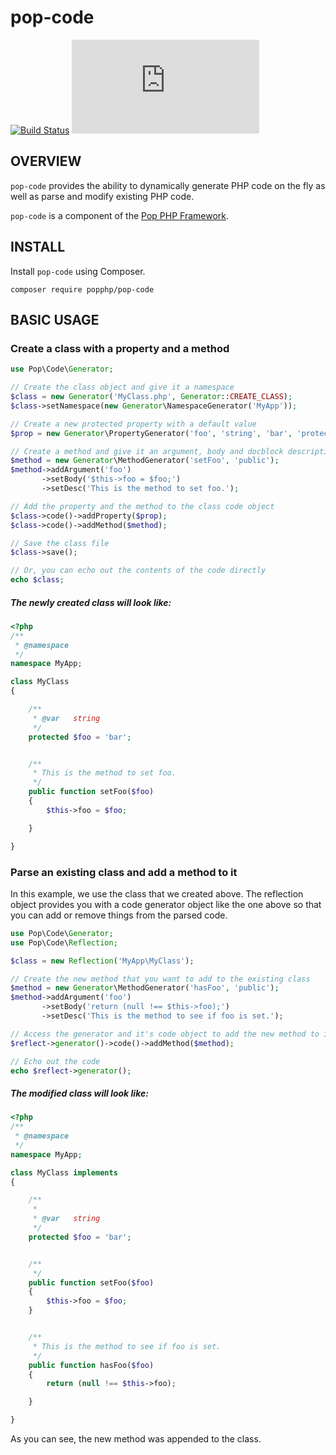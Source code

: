 pop-code
========

[![Build Status](https://travis-ci.org/popphp/pop-code.svg?branch=master)](https://travis-ci.org/popphp/pop-code)
[![Coverage Status](http://www.popphp.org/cc/coverage.php?comp=pop-code)](http://www.popphp.org/cc/pop-code/)

OVERVIEW
--------
`pop-code` provides the ability to dynamically generate PHP code on the fly
as well as parse and modify existing PHP code.

`pop-code` is a component of the [Pop PHP Framework](http://www.popphp.org/).

INSTALL
-------

Install `pop-code` using Composer.

    composer require popphp/pop-code

BASIC USAGE
-----------

### Create a class with a property and a method

```php
use Pop\Code\Generator;

// Create the class object and give it a namespace
$class = new Generator('MyClass.php', Generator::CREATE_CLASS);
$class->setNamespace(new Generator\NamespaceGenerator('MyApp'));

// Create a new protected property with a default value
$prop = new Generator\PropertyGenerator('foo', 'string', 'bar', 'protected');

// Create a method and give it an argument, body and docblock description
$method = new Generator\MethodGenerator('setFoo', 'public');
$method->addArgument('foo')
       ->setBody('$this->foo = $foo;')
       ->setDesc('This is the method to set foo.');

// Add the property and the method to the class code object
$class->code()->addProperty($prop);
$class->code()->addMethod($method);

// Save the class file
$class->save();

// Or, you can echo out the contents of the code directly
echo $class;
```

##### The newly created class will look like:

```php
<?php
/**
 * @namespace 
 */
namespace MyApp;

class MyClass
{

    /**
     * @var   string
     */
    protected $foo = 'bar';


    /**
     * This is the method to set foo.
     */
    public function setFoo($foo)
    {
        $this->foo = $foo;

    }

}
```

### Parse an existing class and add a method to it

In this example, we use the class that we created above. The reflection object provides
you with a code generator object like the one above so that you can add or remove things
from the parsed code.

```php
use Pop\Code\Generator;
use Pop\Code\Reflection;

$class = new Reflection('MyApp\MyClass');

// Create the new method that you want to add to the existing class
$method = new Generator\MethodGenerator('hasFoo', 'public');
$method->addArgument('foo')
       ->setBody('return (null !== $this->foo);')
       ->setDesc('This is the method to see if foo is set.');

// Access the generator and it's code object to add the new method to it
$reflect->generator()->code()->addMethod($method);

// Echo out the code
echo $reflect->generator();
```

##### The modified class will look like:

```php
<?php
/**
 * @namespace 
 */
namespace MyApp;

class MyClass implements 
{

    /**
     * 
     * @var   string
     */
    protected $foo = 'bar';


    /**
     */
    public function setFoo($foo)
    {
        $this->foo = $foo;
    }


    /**
     * This is the method to see if foo is set.
     */
    public function hasFoo($foo)
    {
        return (null !== $this->foo);

    }

}
```

As you can see, the new method was appended to the class.
